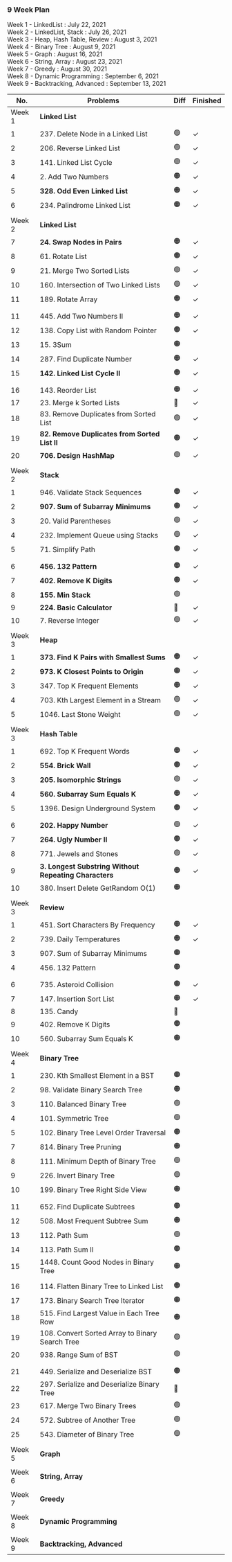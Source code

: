 ### 9 Week Plan

Week 1 - LinkedList : July 22, 2021  
Week 2 - LinkedList, Stack : July 26, 2021  
Week 3 - Heap, Hash Table, Review : August 3, 2021  
Week 4 - Binary Tree : August 9, 2021  
Week 5 - Graph : August 16, 2021  
Week 6 - String, Array : August 23, 2021  
Week 7 - Greedy : August 30, 2021  
Week 8 - Dynamic Programming : September 6, 2021  
Week 9 - Backtracking, Advanced : September 13, 2021

| No.    | Problems                                              | Diff | Finished |
| ------ | ----------------------------------------------------- | ---- | -------- |
| Week 1 | **Linked List**                                       |      |          |
| 1      | 237. Delete Node in a Linked List                     | 🟢   | &check;  |
| 2      | 206. Reverse Linked List                              | 🟢   | &check;  |
| 3      | 141. Linked List Cycle                                | 🟢   | &check;  |
| 4      | 2. Add Two Numbers                                    | 🟠   | &check;  |
| 5      | **328. Odd Even Linked List**                         | 🟠   | &check;  |
| 6      | 234. Palindrome Linked List                           | 🟠   | &check;  |
|        |                                                       |      |          |
| Week 2 | **Linked List**                                       |      |          |
| 7      | **24. Swap Nodes in Pairs**                           | 🟠   | &check;  |
| 8      | 61. Rotate List                                       | 🟠   | &check;  |
| 9      | 21. Merge Two Sorted Lists                            | 🟢   | &check;  |
| 10     | 160. Intersection of Two Linked Lists                 | 🟢   | &check;  |
| 11     | 189. Rotate Array                                     | 🟠   | &check;  |
|        |                                                       |      |          |
| 11     | 445. Add Two Numbers II                               | 🟠   | &check;  |
| 12     | 138. Copy List with Random Pointer                    | 🟠   | &check;  |
| 13     | 15. 3Sum                                              | 🟠   |          |
| 14     | 287. Find Duplicate Number                            | 🟠   | &check;  |
| 15     | **142. Linked List Cycle II**                         | 🟠   | &check;  |
|        |                                                       |      |          |
| 16     | 143. Reorder List                                     | 🟠   | &check;  |
| 17     | 23. Merge k Sorted Lists                              | 🔴   | &check;  |
| 18     | 83. Remove Duplicates from Sorted List                | 🟢   | &check;  |
| 19     | **82. Remove Duplicates from Sorted List II**         | 🟠   | &check;  |
| 20     | **706. Design HashMap**                               | 🟢   | &check;  |
|        |                                                       |      |          |
| Week 2 | **Stack**                                             |      |          |
| 1      | 946. Validate Stack Sequences                         | 🟠   | &check;  |
| 2      | **907. Sum of Subarray Minimums**                     | 🟠   | &check;  |
| 3      | 20. Valid Parentheses                                 | 🟢   | &check;  |
| 4      | 232. Implement Queue using Stacks                     | 🟢   | &check;  |
| 5      | 71. Simplify Path                                     | 🟠   | &check;  |
|        |                                                       |      |          |
| 6      | **456. 132 Pattern**                                  | 🟠   | &check;  |
| 7      | **402. Remove K Digits**                              | 🟠   | &check;  |
| 8      | **155. Min Stack**                                    | 🟢   |          |
| 9      | **224. Basic Calculator**                             | 🔴   | &check;  |
| 10     | 7. Reverse Integer                                    | 🟢   | &check;  |
|        |                                                       |      |          |
| Week 3 | **Heap**                                              |      |          |
| 1      | **373. Find K Pairs with Smallest Sums**              | 🟠   | &check;  |
| 2      | **973. K Closest Points to Origin**                   | 🟠   | &check;  |
| 3      | 347. Top K Frequent Elements                          | 🟠   | &check;  |
| 4      | 703. Kth Largest Element in a Stream                  | 🟢   | &check;  |
| 5      | 1046. Last Stone Weight                               | 🟢   | &check;  |
|        |                                                       |      |          |
| Week 3 | **Hash Table**                                        |      |          |
| 1      | 692. Top K Frequent Words                             | 🟠   | &check;  |
| 2      | **554. Brick Wall**                                   | 🟠   | &check;  |
| 3      | **205. Isomorphic Strings**                           | 🟢   | &check;  |
| 4      | **560. Subarray Sum Equals K**                        | 🟠   | &check;  |
| 5      | 1396. Design Underground System                       | 🟠   | &check;  |
|        |                                                       |      |          |
| 6      | **202. Happy Number**                                 | 🟢   | &check;  |
| 7      | **264. Ugly Number II**                               | 🟠   | &check;  |
| 8      | 771. Jewels and Stones                                | 🟢   | &check;  |
| 9      | **3. Longest Substring Without Repeating Characters** | 🟠   | &check;  |
| 10     | 380. Insert Delete GetRandom O(1)                     | 🟠   |          |
|        |                                                       |      |          |
| Week 3 | **Review**                                            |      |          |
| 1      | 451. Sort Characters By Frequency                     | 🟠   | &check;  |
| 2      | 739. Daily Temperatures                               | 🟠   | &check;  |
| 3      | 907. Sum of Subarray Minimums                         | 🟠   |          |
| 4      | 456. 132 Pattern                                      | 🟠   |          |
|        |                                                       |      |          |
| 6      | 735. Asteroid Collision                               | 🟠   | &check;  |
| 7      | 147. Insertion Sort List                              | 🟠   | &check;  |
| 8      | 135. Candy                                            | 🔴   |          |
| 9      | 402. Remove K Digits                                  | 🟠   |          |
| 10     | 560. Subarray Sum Equals K                            | 🟠   |          |
|        |                                                       |      |          |
| Week 4 | **Binary Tree**                                       |      |          |
| 1      | 230. Kth Smallest Element in a BST                    | 🟠   |          |
| 2      | 98. Validate Binary Search Tree                       | 🟠   |          |
| 3      | 110. Balanced Binary Tree                             | 🟢   |          |
| 4      | 101. Symmetric Tree                                   | 🟢   |          |
| 5      | 102. Binary Tree Level Order Traversal                | 🟠   |          |
| 7      | 814. Binary Tree Pruning                              | 🟠   |          |
| 8      | 111. Minimum Depth of Binary Tree                     | 🟢   |          |
| 9      | 226. Invert Binary Tree                               | 🟢   |          |
| 10     | 199. Binary Tree Right Side View                      | 🟠   |          |
|        |                                                       |      |          |
| 11     | 652. Find Duplicate Subtrees                          | 🟠   |          |
| 12     | 508. Most Frequent Subtree Sum                        | 🟠   |          |
| 13     | 112. Path Sum                                         | 🟢   |          |
| 14     | 113. Path Sum II                                      | 🟠   |          |
| 15     | 1448. Count Good Nodes in Binary Tree                 | 🟠   |          |
|        |                                                       |      |          |
| 16     | 114. Flatten Binary Tree to Linked List               | 🟠   |          |
| 17     | 173. Binary Search Tree Iterator                      | 🟠   |          |
| 18     | 515. Find Largest Value in Each Tree Row              | 🟠   |          |
| 19     | 108. Convert Sorted Array to Binary Search Tree       | 🟢   |          |
| 20     | 938. Range Sum of BST                                 | 🟢   |          |
|        |                                                       |      |          |
| 21     | 449. Serialize and Deserialize BST                    | 🟠   |          |
| 22     | 297. Serialize and Deserialize Binary Tree            | 🔴   |          |
| 23     | 617. Merge Two Binary Trees                           | 🟢   |          |
| 24     | 572. Subtree of Another Tree                          | 🟢   |          |
| 25     | 543. Diameter of Binary Tree                          | 🟢   |          |
|        |                                                       |      |          |
| Week 5 | **Graph**                                             |      |          |
|        |                                                       |      |          |
| Week 6 | **String, Array**                                     |      |          |
|        |                                                       |      |          |
| Week 7 | **Greedy**                                            |      |          |
|        |                                                       |      |          |
| Week 8 | **Dynamic Programming**                               |      |          |
|        |                                                       |      |          |
| Week 9 | **Backtracking, Advanced**                            |      |          |
